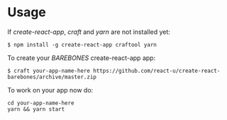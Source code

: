 # Usage

If *create-react-app*, *craft* and *yarn* are not installed yet:

```
$ npm install -g create-react-app craftool yarn
```

To create your *BAREBONES* create-react-app app:

```
$ craft your-app-name-here https://github.com/react-u/create-react-barebones/archive/master.zip
```

To work on your app now do:

```
cd your-app-name-here
yarn && yarn start
```
